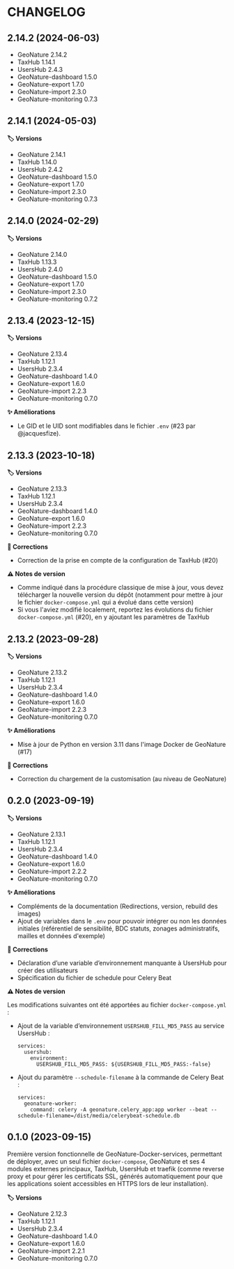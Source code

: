 # CHANGELOG

## 2.14.2 (2024-06-03)

- GeoNature 2.14.2
- TaxHub 1.14.1
- UsersHub 2.4.3
- GeoNature-dashboard 1.5.0
- GeoNature-export 1.7.0
- GeoNature-import 2.3.0
- GeoNature-monitoring 0.7.3

## 2.14.1 (2024-05-03)

**🏷️ Versions**

- GeoNature 2.14.1
- TaxHub 1.14.0
- UsersHub 2.4.2
- GeoNature-dashboard 1.5.0
- GeoNature-export 1.7.0
- GeoNature-import 2.3.0
- GeoNature-monitoring 0.7.3

## 2.14.0 (2024-02-29)

**🏷️ Versions**

- GeoNature 2.14.0
- TaxHub 1.13.3
- UsersHub 2.4.0
- GeoNature-dashboard 1.5.0
- GeoNature-export 1.7.0
- GeoNature-import 2.3.0
- GeoNature-monitoring 0.7.2

## 2.13.4 (2023-12-15)

**🏷️ Versions**

- GeoNature 2.13.4
- TaxHub 1.12.1
- UsersHub 2.3.4
- GeoNature-dashboard 1.4.0
- GeoNature-export 1.6.0
- GeoNature-import 2.2.3
- GeoNature-monitoring 0.7.0

**✨ Améliorations**

- Le GID et le UID sont modifiables dans le fichier `.env` (#23 par @jacquesfize).

## 2.13.3 (2023-10-18)

**🏷️ Versions**

- GeoNature 2.13.3
- TaxHub 1.12.1
- UsersHub 2.3.4
- GeoNature-dashboard 1.4.0
- GeoNature-export 1.6.0
- GeoNature-import 2.2.3
- GeoNature-monitoring 0.7.0

**🐛 Corrections**

- Correction de la prise en compte de la configuration de TaxHub (#20)

**⚠️ Notes de version**

- Comme indiqué dans la procédure classique de mise à jour, vous devez télécharger la nouvelle version du dépôt (notamment pour mettre à jour le fichier `docker-compose.yml` qui a évolué dans cette version)
- Si vous l'aviez modifié localement, reportez les évolutions du fichier `docker-compose.yml` (#20), en y ajoutant les paramètres de TaxHub

## 2.13.2 (2023-09-28)

**🏷️ Versions**

- GeoNature 2.13.2
- TaxHub 1.12.1
- UsersHub 2.3.4
- GeoNature-dashboard 1.4.0
- GeoNature-export 1.6.0
- GeoNature-import 2.2.3
- GeoNature-monitoring 0.7.0

**✨ Améliorations**

- Mise à jour de Python en version 3.11 dans l'image Docker de GeoNature (#17)

**🐛 Corrections**

- Correction du chargement de la customisation (au niveau de GeoNature)

## 0.2.0 (2023-09-19)

**🏷️ Versions**

- GeoNature 2.13.1
- TaxHub 1.12.1
- UsersHub 2.3.4
- GeoNature-dashboard 1.4.0
- GeoNature-export 1.6.0
- GeoNature-import 2.2.2
- GeoNature-monitoring 0.7.0

**✨ Améliorations**

- Compléments de la documentation (Redirections, version, rebuild des images)
- Ajout de variables dans le `.env` pour pouvoir intégrer ou non les données initiales (référentiel de sensibilité, BDC statuts, zonages administratifs, mailles et données d'exemple)

**🐛 Corrections**

- Déclaration d’une variable d’environnement manquante à UsersHub pour créer des utilisateurs
- Spécification du fichier de schedule pour Celery Beat

**⚠️ Notes de version**

Les modifications suivantes ont été apportées au fichier `docker-compose.yml` :

- Ajout de la variable d’environnement `USERSHUB_FILL_MD5_PASS` au service UsersHub :
  ```
  services:
    usershub:
      environment:
        USERSHUB_FILL_MD5_PASS: ${USERSHUB_FILL_MD5_PASS:-false}
  ```
- Ajout du paramètre `--schedule-filename` à la commande de Celery Beat :

  ```
  services:
    geonature-worker:
      command: celery -A geonature.celery_app:app worker --beat --schedule-filename=/dist/media/celerybeat-schedule.db
  ```

## 0.1.0 (2023-09-15)

Première version fonctionnelle de GeoNature-Docker-services, permettant de déployer, avec un seul fichier `docker-compose`, GeoNature et ses 4 modules externes principaux, TaxHub, UsersHub et traefik (comme reverse proxy et pour gérer les certificats SSL, générés automatiquement pour que les applications soient accessibles en HTTPS lors de leur installation).

**🏷️ Versions**

- GeoNature 2.12.3
- TaxHub 1.12.1
- UsersHub 2.3.4
- GeoNature-dashboard 1.4.0
- GeoNature-export 1.6.0
- GeoNature-import 2.2.1
- GeoNature-monitoring 0.7.0
